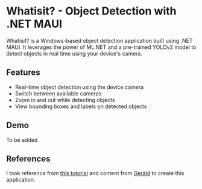 # Whatisit? - Object Detection with .NET MAUI

Whatisit? is a Windows-based object detection application built using .NET MAUI. It leverages the power of ML.NET and a pre-trained YOLOv2 model to detect objects in real time using your device's camera.

## Features
- Real-time object detection using the device camera
- Switch between available cameras
- Zoom in and out while detecting objects
- View bounding boxes and labels on detected objects

## Demo
To be added

## References

I took reference from [this tutorial](https://learn.microsoft.com/en-us/dotnet/machine-learning/tutorials/object-detection-onnx) and content from [Gerald](https://github.com/jfversluis) to create this application.

